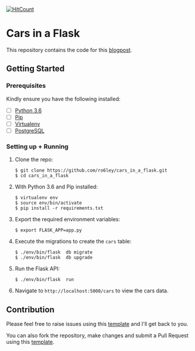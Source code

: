 [![HitCount](http://hits.dwyl.io/ro6ley/cars_in_a_flask.svg)](http://hits.dwyl.io/ro6ley/cars_in_a_flask)

# Cars in a Flask

This repository contains the code for this [blogpost](https://stackabuse.com/using-sqlalchemy-with-flask-and-postgresql/).


## Getting Started

### Prerequisites

Kindly ensure you have the following installed:
- [ ] [Python 3.6](https://www.python.org/downloads/release/python-365/)
- [ ] [Pip](https://pip.pypa.io/en/stable/installing/)
- [ ] [Virtualenv](https://virtualenv.pypa.io/en/stable/installation/)
- [ ] [PostgreSQL](https://www.postgresql.org/)

### Setting up + Running

1. Clone the repo:

    ```
    $ git clone https://github.com/ro6ley/cars_in_a_flask.git
    $ cd cars_in_a_flask
    ```

2. With Python 3.6 and Pip installed:

    ```
    $ virtualenv env 
    $ source env/bin/activate
    $ pip install -r requirements.txt
    ```

3. Export the required environment variables:

    ```
    $ export FLASK_APP=app.py
    ```

4. Execute the migrations to create the `cars` table:

    ```
    $ ./env/bin/flask  db migrate
    $ ./env/bin/flask  db upgrade
    ```

5. Run the Flask API:

    ```
    $ ./env/bin/flask  run
    ```

6. Navigate to `http://localhost:5000/cars` to view the cars data.

## Contribution

Please feel free to raise issues using this [template](./.github/ISSUE_TEMPLATE.md) and I'll get back to you.

You can also fork the repository, make changes and submit a Pull Request using this [template](./.github/PULL_REQUEST_TEMPLATE.md).
